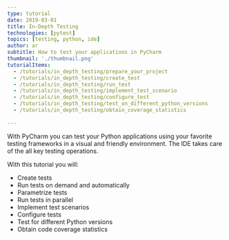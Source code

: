 ```yaml
---
type: tutorial
date: 2019-03-01
title: In-Depth Testing
technologies: [pytest]
topics: [testing, python, ide]
author: ar
subtitle: How to test your applications in PyCharm
thumbnail: './thumbnail.png'
tutorialItems:
  - /tutorials/in_depth_testing/prepare_your_project
  - /tutorials/in_depth_testing/create_test
  - /tutorials/in_depth_testing/run_test
  - /tutorials/in_depth_testing/implement_test_scenario
  - /tutorials/in_depth_testing/configure_test
  - /tutorials/in_depth_testing/test_on_different_python_versions
  - /tutorials/in_depth_testing/obtain_coverage_statistics
  
---
```


With PyCharm you can test your Python applications
using your favorite testing frameworks in a visual 
and friendly environment. The IDE takes care of the 
all key testing operations. 

With this tutorial you will:

- Create tests
- Run tests on demand and automatically
- Parametrize tests
- Run tests in parallel
- Implement test scenarios
- Configure tests
- Test for different Python versions
- Obtain code coverage statistics